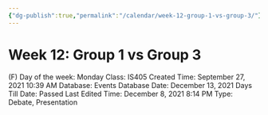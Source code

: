 ```yaml
---
{"dg-publish":true,"permalink":"/calendar/week-12-group-1-vs-group-3/"}
---
```


# Week 12: Group 1 vs Group 3

(F) Day of the week: Monday
Class: IS405
Created Time: September 27, 2021 10:39 AM
Database: Events Database
Date: December 13, 2021
Days Till Date: Passed
Last Edited Time: December 8, 2021 8:14 PM
Type: Debate, Presentation